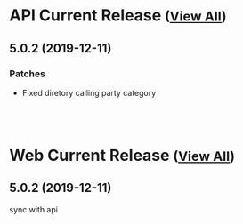 
# API Current Release <small>([View All](/API.md))</small>
## 5.0.2 (2019-12-11)
### Patches 

- Fixed diretory calling party category

<br><br>
# Web Current Release <small>([View All](/Web.md))</small>
## 5.0.2 (2019-12-11)
sync with api

  